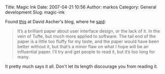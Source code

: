 Title: Magic Ink
Date: 2007-04-21 10:56
Author: markos
Category: General development
Slug: magic-ink

Found [this](http://worrydream.com/MagicInk/) at David Ascher's blog,
where he [said](http://ascher.ca/blog/2007/04/19/brain-dump/):

> It’s a brilliant paper about user interface design, or the lack of it.
> In the vein of Tufte, but much more applied to software. The tail end
> of the paper is a little too fluffy for my taste, and the paper would
> have been better without it, but that’s a minor flaw on what I hope
> will be an influential paper. I’ll try and get people to read it, but
> it’s too long for many.

It pretty much says it all. Don't let its length discourage you from
reading it.

